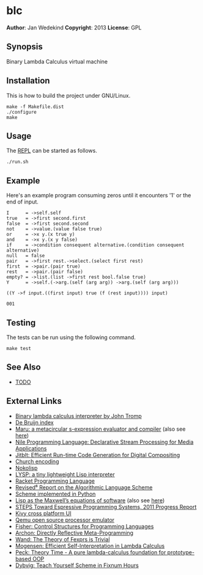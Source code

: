blc
===

**Author**:       Jan Wedekind
**Copyright**:    2013
**License**:      GPL

Synopsis
--------

Binary Lambda Calculus virtual machine

Installation
------------

This is how to build the project under GNU/Linux.

    make -f Makefile.dist
    ./configure
    make

Usage
-----

The [REPL](http://en.wikipedia.org/wiki/Read-eval-print\_loop) can be started as follows.

    ./run.sh

Example
-------

Here's an example program consuming zeros until it encounters '1' or the end of input.

    I      = ->self.self
    true   = ->first second.first
    false  = ->first second.second
    not    = ->value.(value false true)
    or     = ->x y.(x true y)
    and    = ->x y.(x y false)
    if     = ->condition consequent alternative.(condition consequent alternative)
    null   = false
    pair   = ->first rest.->select.(select first rest)
    first  = ->pair.(pair true)
    rest   = ->pair.(pair false)
    empty? = ->list.(list ->first rest bool.false true)
    Y      = ->self.(->arg.(self (arg arg)) ->arg.(self (arg arg)))

    ((Y ->f input.((first input) true (f (rest input)))) input)

    001

Testing
-------

The tests can be run using the following command.

    make test

See Also
--------

* [TODO](TODO.html)

External Links
--------------

* [Binary lambda calculus interpreter by John Tromp](http://homepages.cwi.nl/~tromp/cl/cl.html)
* [De Bruijn index](http://en.wikipedia.org/wiki/De\_Bruijn\_index)
* [Maru: a metacircular s-expression evaluator and compiler](http://piumarta.com/software/maru/) (also see [here](https://github.com/kstephens/maru))
* [Nile Programming Language: Declarative Stream Processing for Media Applications](https://github.com/damelang/nile)
* [Jitblt: Efficient Run-time Code Generation for Digital Compositing](http://www.vpri.org/pdf/tr2008002\_jitblt.pdf)
* [Church encoding](http://en.wikipedia.org/wiki/Church\_encoding)
* [Nokolisp](http://koti.welho.com/tnoko/Nokolisp.htm)
* [LYSP: a tiny lightweight Lisp interpreter](http://piumarta.com/software/lysp/)
* [Racket Programming Language](http://www.racket-lang.org/)
* [Revised⁶ Report on the Algorithmic Language Scheme](http://www.r6rs.org/)
* [Scheme implemented in Python](https://github.com/codebox/scheme-interpreter/blob/master/scheme.py)
* [Lisp as the Maxwell’s equations of software](http://www.michaelnielsen.org/ddi/lisp-as-the-maxwells-equations-of-software/) (also see [here](http://gliese1337.blogspot.co.uk/2012/04/schrodingers-equation-of-software.html))
* [STEPS Toward Espressive Programming Systems, 2011 Progress Report](http://www.vpri.org/pdf/tr2011004\_steps11.pdf)
* [Kivy cross platform UI](http://kivy.org/)
* [Qemu open source processor emulator](http://qemu.org/Manual)
* [Fisher: Control Structures for Programming Languages](http://reports-archive.adm.cs.cmu.edu/anon/anon/usr/ftp/scan/CMU-CS-70-fisher.pdf)
* [Archon: Directly Reflective Meta-Programming](http://homepage.divms.uiowa.edu/~astump/papers/archon.pdf)
* [Wand: The Theory of Fexprs is Trivial](ftp://ftp.ccs.neu.edu/pub/people/wand/papers/fexprs.ps)
* [Mogensen: Efficient Self-Interpretation in Lambda Calculus](http://repository.readscheme.org/ftp/papers/topps/D-128.pdf)
* [Peck: Theory Time - A pure lambda-calculus foundation for prototype-based OOP](http://blog.suspended-chord.info/2012/10/19/theory-time-a-pure-lambda-calculus-foundation-for-prototype-based-oop/)
* [Dybvig: Teach Yourself Scheme in Fixnum Hours](http://download.plt-scheme.org/doc/300/pdf/t-y-scheme.pdf)
